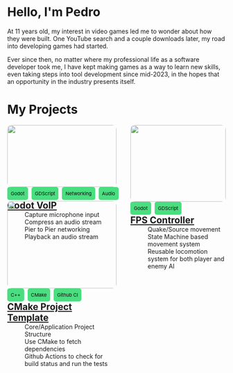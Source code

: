 # Hello, I'm Pedro

At 11 years old, my interest in video games led me to wonder about how they were built. One YouTube search and a couple downloads later, my road into developing games had started.

Ever since then, no matter where my professional life as a software developer took me, I have kept making games as a way to learn new skills, even taking steps into tool development since mid-2023, in the hopes that an opportunity in the industry presents itself.

<style>
    ul {
        padding-left: 2rem;
        li {
            padding-left: 0.5rem;
            margin: 0;
        }
        li::marker {
            content: "\f00c";
            font-family: FontAwesome;
        }
    }
    .content a:hover {
        text-decoration: none !important;
    }
</style>

# My Projects

<div style="display: flex; flex-direction: row; width: 100%; gap: 2rem;">
    <div style="display: flex; flex-direction: column; width: 50%; gap: 2rem;">
        <!--
        <div style="width: 100%;">
            <img style="border-radius: 10px; width: 100%;" src="https://external-content.duckduckgo.com/iu/?u=https%3A%2F%2Fimages.pexels.com%2Fphotos%2F459225%2Fpexels-photo-459225.jpeg%3Fcs%3Dsrgb%26dl%3Ddaylight-environment-forest-459225.jpg%26fm%3Djpg&f=1&nofb=1&ipt=4bed9216ce9b1b0e2f3db13a0d7526e97f47e3bea012bda5ab0c1628476bceaf&ipo=images"/>
            <div style="display: flex; gap: 0.5rem;">
                <span style="background-color: #4ade80; border-radius: 5px; padding: 0.5rem; font-size: 11px; color: #0c0a09;">C++</span>
                <span style="background-color: #4ade80; border-radius: 5px; padding: 0.5rem; font-size: 11px; color: #0c0a09;">Game Design</span>
            </div>
            <div style="display: flex;">
                <a href="/" target="_blank" style="display: flex;">
                    <h2 style="margin: 0;">Card Title</h2>
                    <i id="print-button" class="fa fa-link" style="align-self: center; margin-left: 1rem;"></i>
                </a>
            </div>
            <ul style="margin: 0; ">
                <li>Item</li>
            </ul>
        </div>
        -->
        <div style="width: 100%;">
            <img style="border-radius: 10px; width: 100%;" src="https://images.pexels.com/photos/7586662/pexels-photo-7586662.jpeg?auto=compress&cs=tinysrgb&w=1260&h=750&dpr=1"/>
            <div style="display: flex; gap: 0.5rem;">
                <span style="background-color: #4ade80; border-radius: 5px; padding: 0.5rem; font-size: 11px; color: #0c0a09;">Godot</span>
                <span style="background-color: #4ade80; border-radius: 5px; padding: 0.5rem; font-size: 11px; color: #0c0a09;">GDScript</span>
                <span style="background-color: #4ade80; border-radius: 5px; padding: 0.5rem; font-size: 11px; color: #0c0a09;">Networking</span>
                <span style="background-color: #4ade80; border-radius: 5px; padding: 0.5rem; font-size: 11px; color: #0c0a09;">Audio</span>
            </div>
            <div style="display: flex;">
                <a href="https://github.com/pbentes/GodotVoIP" target="_blank" style="display: flex;">
                    <h2 style="margin: 0;">Godot VoIP</h2>
                    <i id="print-button" class="fa fa-link" style="align-self: center; margin-left: 1rem;"></i>
                </a>
            </div>
            <ul style="margin: 0;">
                <li>Capture microphone input</li>
                <li>Compress an audio stream</li>
                <li>Pier to Pier networking</li>
                <li>Playback an audio stream</li>
            </ul>
        </div>
        <div style="width: 100%;">
            <img style="border-radius: 10px; width: 100%;" src="https://images.pexels.com/photos/546819/pexels-photo-546819.jpeg?auto=compress&cs=tinysrgb&w=1260&h=750&dpr=1"/>
            <div style="display: flex; gap: 0.5rem;">
                <span style="background-color: #4ade80; border-radius: 5px; padding: 0.5rem; font-size: 11px; color: #0c0a09;">C++</span>
                <span style="background-color: #4ade80; border-radius: 5px; padding: 0.5rem; font-size: 11px; color: #0c0a09;">CMake</span>
                <span style="background-color: #4ade80; border-radius: 5px; padding: 0.5rem; font-size: 11px; color: #0c0a09;">Github CI</span>
            </div>
            <div style="display: flex;">
                <a href="https://github.com/pbentes/ProjectTemplate" target="_blank" style="display: flex;">
                    <h2 style="margin: 0;">CMake Project Template</h2>
                    <i id="print-button" class="fa fa-link" style="margin-left: 1rem; align-self: center;"></i>
                </a>
            </div>
            <ul style="margin: 0; ">
                <li>Core/Application Project Structure</li>
                <li>Use CMake to fetch dependencies</li>
                <li>Github Actions to check for build status and run the tests</li>
            </ul>
        </div>
    </div>
    <div style="display: flex; flex-direction: column; width: 50%; gap: 2rem;">
        <div style="width: 100%;">
            <img style="border-radius: 10px; width: 100%;" src="/assets/se_movement.png"/>
            <div style="display: flex; gap: 0.5rem;">
                <span style="background-color: #4ade80; border-radius: 5px; padding: 0.5rem; font-size: 11px; color: #0c0a09;">Godot</span>
                <span style="background-color: #4ade80; border-radius: 5px; padding: 0.5rem; font-size: 11px; color: #0c0a09;">GDScript</span>
            </div>
            <div style="display: flex;">
                <a href="https://github.com/pbentes/Source-Engine-Movement" target="_blank" style="display: flex;">
                    <h2 style="margin: 0;">FPS Controller</h2>
                    <i id="print-button" class="fa fa-link" style="align-self: center; margin-left: 1rem;"></i>
                </a>
            </div>
            <ul style="margin: 0; ">
                <li>Quake/Source movement</li>
                <li>State Machine based movement system</li>
                <li>Reusable locomotion system for both player and enemy AI</li>
            </ul>
        </div>
    </div>
</div>